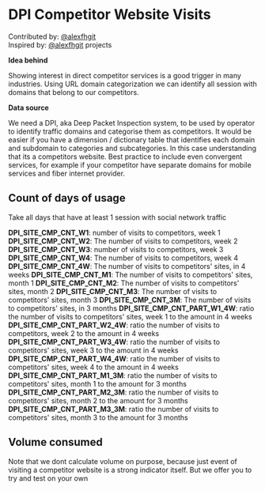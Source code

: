 # DPI Competitor Website Visits

Contributed by: [@alexfhgit](https://github.com/alexfhgit)<br> 
Inspired by: [@alexfhgit](https://github.com/alexfhgit) projects <br>

**Idea behind**

Showing interest in direct competitor services is a good trigger in many industries. Using URL domain categorization we can identify all session with domains that belong to our competitors.

**Data source**

We need a DPI, aka Deep Packet Inspection system, to be used by operator to identify traffic domains and categorise them as competitors. It would be easier if you have a dimension / dictionary table that identifies each domain and subdomain to categories and subcategories. In this case understanding that its a competitors website. Best practice to include even convergent services, for example if your competitor have separate domains for mobile services and fiber internet provider.


## Count of days of usage
Take all days that have at least 1 session with social network traffic

**DPI_SITE_CMP_CNT_W1**:	number of visits to competitors, week 1
**DPI_SITE_CMP_CNT_W2**:	The number of visits to competitors, week 2
**DPI_SITE_CMP_CNT_W3**:	number of visits to competitors, week 3
**DPI_SITE_CMP_CNT_W4**:	The number of visits to competitors, week 4
**DPI_SITE_CMP_CNT_4W**:	The number of visits to competitors' sites, in 4 weeks
**DPI_SITE_CMP_CNT_M1**:	The number of visits to competitors' sites, month 1
**DPI_SITE_CMP_CNT_M2**:	The number of visits to competitors' sites, month 2
**DPI_SITE_CMP_CNT_M3**:	The number of visits to competitors' sites, month 3
**DPI_SITE_CMP_CNT_3M**:	The number of visits to competitors' sites, in 3 months
**DPI_SITE_CMP_CNT_PART_W1_4W**:	ratio the number of visits to competitors' sites, week 1 to the amount in 4 weeks
**DPI_SITE_CMP_CNT_PART_W2_4W**:	ratio the number of visits to competitors, week 2 to the amount in 4 weeks
**DPI_SITE_CMP_CNT_PART_W3_4W**:	ratio the number of visits to competitors' sites, week 3 to the amount in 4 weeks
**DPI_SITE_CMP_CNT_PART_W4_4W**:	ratio the number of visits to competitors' sites, week 4 to the amount in 4 weeks
**DPI_SITE_CMP_CNT_PART_M1_3M**:	ratio the number of visits to competitors' sites, month 1 to the amount for 3 months
**DPI_SITE_CMP_CNT_PART_M2_3M**:	ratio the number of visits to competitors' sites, month 2 to the amount for 3 months
**DPI_SITE_CMP_CNT_PART_M3_3M**:	ratio the number of visits to competitors' sites, month 3 to the amount for 3 months

## Volume consumed
Note that we dont calculate volume on purpose, because just event of visiting a competitor website is a strong indicator itself. But we offer you to try and test on your own
